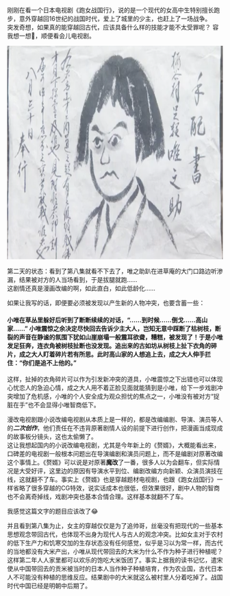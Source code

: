 刚刚在看一个日本电视剧《跑女战国行》，说的是一个现代的女高中生特别擅长跑步，意外穿越回16世纪的战国时代，爱上了城里的少主，也赶上了一场战争。  
突发奇想，如果真的能穿越回古代，应该具备什么样的技能才能不太受罪呢？
容我想一想🤔️，顺便看会儿电视剧。  

<!--
![image](<截屏2021-03-18 23.36.33.png>)  
-->  


<img src="截屏2021-03-18 23.36.33.png" height="498px" width="790px" />

第二天的状态：看到了第八集就看不下去了，唯之助趴在进草庵的大门口路边听渗漏，结果被对方的人当场看到，于是拔腿就跑……  
这剧情还真是漫画改编的啊，如此直白，如此低龄化……  

如果让我写的话，即便要必须被发现以产生新的人物冲突，也要含蓄一些：  
#### 小唯在草丛里躲好后听到了断断续续的对话，“……到时候……倒戈……高山家……” 小唯震惊之余决定尽快回去告诉少主大人，岂知无意中踩断了枯树枝，断裂的声音在静谧的氛围下犹如山崖崩塌一般震耳欲聋，糟糕，被发现了！于是小唯发足狂奔，连衣角被树枝扯断也没发现。追出来的古如坊从树枝上扯下衣角的碎片，成之大人盯着碎片若有所思。此时高山家的人想追上去，成之大人伸手拦住：“你们是追不上他的。”

这样，扯掉的衣角碎片可以作为引发新冲突的道具，小唯震惊之下出错也可以体现心忧恋人的急迫心情，成之大人用不着正脸见面就能猜到是小唯，给下一步戏剧冲突增加了危机感，小唯的个人安全成为观众担忧的焦点之一，小唯没有被对方“捉脏在手”也不会显得小唯智商低下。

漫改电视剧跟小说改编电视剧从本质上是一样的，都是改编编剧、导演、演员等人的***二次创作***，他们责任在不违背原著剧情人设的前提下进行创作，把漫画当成现成的故事板分镜头，这也太偷懒了。  
这让我想起国内的小说改编电视剧，尤其是今年新上的《赘婿》，大概能看出来，口碑差的电视剧一般根本问题出在导演编剧和演员问题上，而不是编剧对原著改编这个事情上。《赘婿》可以说是对原著**魔改**了一番，很多人以为会翻车，但实际情况是大受好评，这里边的原因有导演水平到位、编剧改编方向新颖、众演员演技在线，这就翻不了车。事实上《赘婿》也是穿越题材电视剧，也跟《跑女战国行》一样省略了很多穿越的CG特效，说实话成本也很低，但效果很好，剧中人物的智商也不会离奇掉线，戏剧冲突也基本合情合理。这样基本就翻不了车。

我感觉这篇文字的题目应该改了😂

并且看到第八集为止，女主的穿越仅仅是为了追帅哥，丝毫没有把现代的一些基本思想观念带回古代，也体现不出身为现代人与古人的观念冲突。比如女主对于农村的低下生产力和饥寒交加的生存状态没有任何感觉，似乎是习以为常一样，而古代的当地都没有大米产出，小唯从现代带回去的大米为什么不作为种子进行种植呢？这样第二年人人家里都可以欢乐的饱吃大米饭团了。事实上据我的读书记忆，遣宋使从中国带回去的贡米被当时的日本人当作种子种植培育，作为农业国，古代日本人不可能没有种植的思维反应。结果剧中的大米就这么被村里人分着吃掉了。战国时代中国已经是明朝中后期了。
